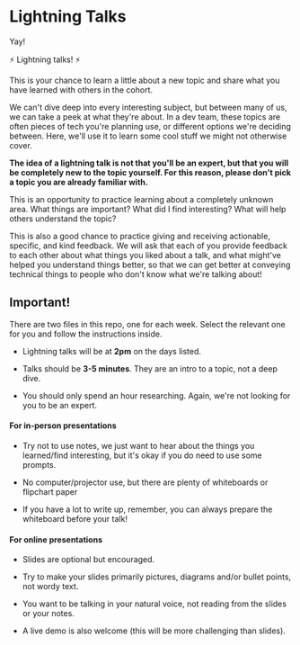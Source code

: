 # Lightning Talks

Yay! 

⚡️ Lightning talks! ⚡️

This is your chance to learn a little about a new topic and share what you have learned with others in the cohort. 

We can't dive deep into every interesting subject, but between many of us, we can take a peek at what they're about. In a dev team, these topics are often pieces of tech you're planning use, or different options we're deciding between. Here, we'll use it to learn some cool stuff we might not otherwise cover.

**The idea of a lightning talk is not that you'll be an expert, but that you will be completely new to the topic yourself. For this reason, please don't pick a topic you are already familiar with.**

This is an opportunity to practice learning about a completely unknown area. What things are important? What did I find interesting? What will help others understand the topic?

This is also a good chance to practice giving and receiving actionable, specific, and kind feedback. We will ask that each of you provide feedback to each other about what things you liked about a talk, and what might've helped you understand things better, so that we can get better at conveying technical things to people who don't know what we're talking about!

## Important!

There are two files in this repo, one for each week. Select the relevant one for you and follow the instructions inside.

- Lightning talks will be at **2pm** on the days listed.

- Talks should be **3-5 minutes**. They are an intro to a topic, not a deep dive.

- You should only spend an hour researching. Again, we're not looking for you to be an expert.

#### For in-person presentations

- Try not to use notes, we just want to hear about the things you learned/find interesting, but it's okay if you do need to use some prompts.

- No computer/projector use, but there are plenty of whiteboards or flipchart paper

- If you have a lot to write up, remember, you can always prepare the whiteboard before your talk!

#### For online presentations

- Slides are optional but encouraged. 

- Try to make your slides primarily pictures, diagrams and/or bullet points, not wordy text.

- You want to be talking in your natural voice, not reading from the slides or your notes. 

- A live demo is also welcome (this will be more challenging than slides).


